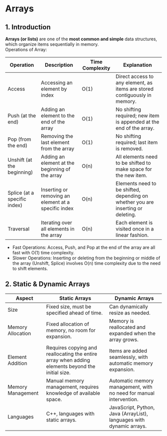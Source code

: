 # Arrays

## 1. Introduction

**Arrays (or lists)** are one of the **most common and simple** data structures, which organize items sequentially in memory. \
Operations of Array:

| Operation | Description    | Time Complexity | Explanation |
|-----|-------------|-----------|------------|
| Access   | Accessing an element by index   | O(1)      | Direct access to any element, as items are stored contiguously in memory.    |
| Push (at the end)   | Adding an element to the end of the array   | O(1)      | No shifting required; new item is appended at the end of the array.   |
| Pop (from the end)   | Removing the last element from the array | O(1)    | No shifting required; last item is removed.   |
| Unshift (at the beginning)   | Adding an element at the beginning of the array | O(n) | All elements need to be shifted to make space for the new item. |
| Splice (at a specific index)   | Inserting or removing an element at a specific index | O(n)     | Elements need to be shifted, depending on whether you are inserting or deleting.   |
| Traversal   | Iterating over all elements in the array | O(n) | Each element is visited once in a linear fashion.   |

- Fast Operations: Access, Push, and Pop at the end of the array are all fast with O(1) time complexity.
- Slower Operations: Inserting or deleting from the beginning or middle of the array (Unshift, Splice) involves O(n) time complexity due to the need to shift elements.

## 2. Static & Dynamic Arrays

| Aspect               | Static Arrays                                      | Dynamic Arrays                                      |
|----------------------|---------------------------------------------------|-----------------------------------------------------|
| Size                 | Fixed size, must be specified ahead of time.      | Can dynamically resize as needed.                   |
| Memory Allocation    | Fixed allocation of memory, no room for expansion.| Memory is reallocated and expanded when the array grows. |
| Element Addition     | Requires copying and reallocating the entire array when adding elements beyond the initial size. | Items are added seamlessly, with automatic memory expansion. |
| Memory Management    | Manual memory management, requires knowledge of available space. | Automatic memory management, with no need for manual intervention. |
| Languages            | C++, languages with static arrays.                | JavaScript, Python, Java (ArrayList), languages with dynamic arrays. |
